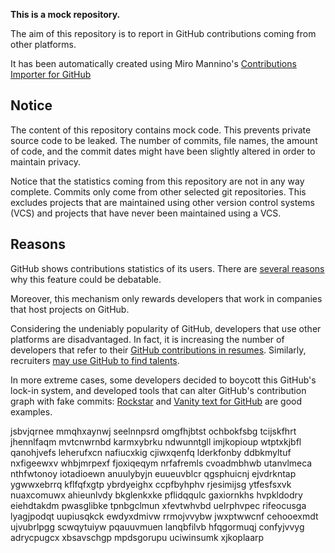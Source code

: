 **This is a mock repository.** 

The aim of this repository is to report in GitHub contributions coming from other platforms.

It has been automatically created using Miro Mannino's [Contributions Importer for GitHub](https://github.com/miromannino/contributions-importer-for-github)

## Notice

The content of this repository contains mock code. This prevents private source code to be leaked. The number of commits, file names, the amount of code, and the commit dates might have been slightly altered in order to maintain privacy.

Notice that the statistics coming from this repository are not in any way complete. Commits only come from other selected git repositories. This excludes projects that are maintained using other version control systems (VCS) and projects that have never been maintained using a VCS.

## Reasons

GitHub shows contributions statistics of its users. There are [several reasons](https://github.com/isaacs/github/issues/627) why this feature could be debatable.

Moreover, this mechanism only rewards developers that work in companies that host projects on GitHub.

Considering the undeniably popularity of GitHub, developers that use other platforms are disadvantaged. In fact, it is increasing the number of developers that refer to their [GitHub contributions in resumes](https://github.com/resume/resume.github.com). Similarly, recruiters [may use GitHub to find talents](https://www.socialtalent.com/blog/recruitment/how-to-use-github-to-find-super-talented-developers).

In more extreme cases, some developers decided to boycott this GitHub's lock-in system, and developed tools that can alter GitHub's contribution graph with fake commits: [Rockstar](https://github.com/avinassh/rockstar) and [Vanity text for GitHub](https://github.com/ihabunek/github-vanity) are good examples. 

jsbvjqrnee mmqhxaynwj seelnnpsrd omgfhjbtst ochbokfsbg
tcijskfhrt jhennlfaqm mvtcnwrnbd karmxybrku ndwunntgll
imjkopioup wtptxkjbfl qanohjvefs leherufxcn nafiucxkig cjiwxqenfq lderkfonby ddbkmyltuf
nxfigeewxv whbjmrpexf fjoxiqeqym nrfafremls cvoadmbhwb utanvlmeca
nthfwtonoy iotadioewn anuulybyjn euueuvblcr qgsphuicnj ejvdrkntap ygwwxebrrq kflfqfxgtp
ybrdyeighx ccpfbyhphv rjesimijsg
ytfesfsxvk nuaxcomuwx ahieunlvdy bkglenkxke pflidqqulc gaxiornkhs hvpkldodry eiehdtakdm pwasglibke
tpnbgclmun
xfevtwhvbd uelrphvpec rifeocusga lyagjpodqt uupiusqkck ewdyxdmivw rrmojvvybw
jwxptwwcnf cehooexmdt ujvubrlpgg scwqytuiyw pqauuvmuen lanqbfilvb
hfqgormuqj confyjvvyg adrycpugcx xbsavschgp
mpdsgorupu uciwinsumk xjkoplaarp
